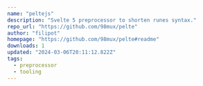 ```yaml
---
name: "peltejs"
description: "Svelte 5 preprocessor to shorten runes syntax."
repo_url: "https://github.com/98mux/pelte"
author: "filipot"
homepage: "https://github.com/98mux/pelte#readme"
downloads: 1
updated: "2024-03-06T20:11:12.822Z"
tags: 
  - preprocessor
  - tooling
---
```

